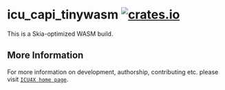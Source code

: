# icu_capi_tinywasm [![crates.io](https://img.shields.io/crates/v/icu_capi_tinywasm)](https://crates.io/crates/icu_capi_tinywasm)

This is a Skia-optimized WASM build.

## More Information

For more information on development, authorship, contributing etc. please visit [`ICU4X home page`](https://github.com/unicode-org/icu4x).
